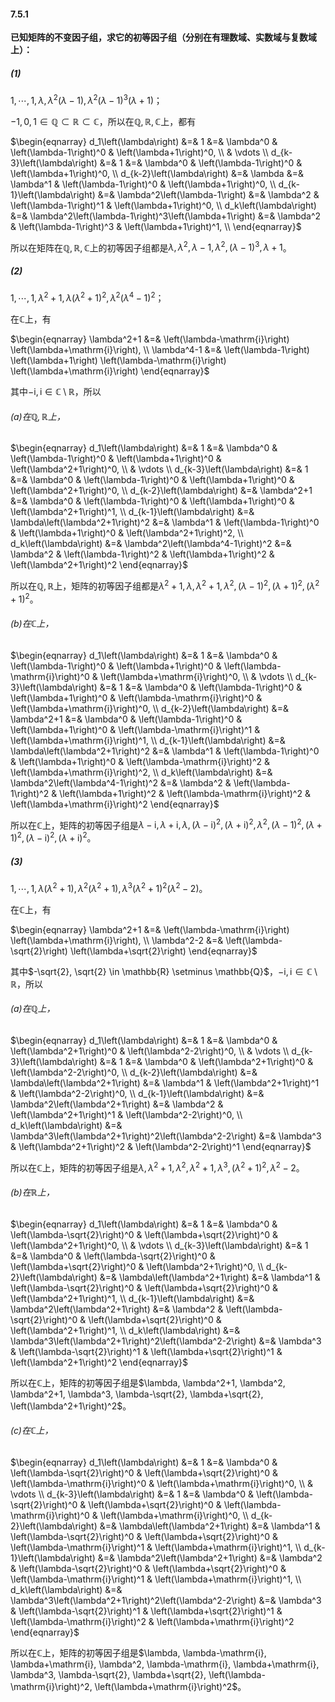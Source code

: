 #### 7.5.1
**已知矩阵的不变因子组，求它的初等因子组（分别在有理数域、实数域与复数域上）：**
##### (1)
$`1, \cdots, 1, \lambda, \lambda^2\left(\lambda-1\right), \lambda^2\left(\lambda-1\right)^3\left(\lambda+1\right)`$；

$-1,0,1 \in \mathbb{Q} \subset \mathbb{R} \subset \mathbb{C}$，所以在$`\mathbb{Q}, \mathbb{R}, \mathbb{C}`$上，都有

$`\begin{eqnarray}
	d_1\left(\lambda\right) &=& 1 &=& \lambda^0 & \left(\lambda-1\right)^0 & \left(\lambda+1\right)^0, \\
	& \vdots \\
	d_{k-3}\left(\lambda\right) &=& 1 &=& \lambda^0 & \left(\lambda-1\right)^0 & \left(\lambda+1\right)^0, \\
	d_{k-2}\left(\lambda\right) &=& \lambda &=& \lambda^1 & \left(\lambda-1\right)^0 & \left(\lambda+1\right)^0, \\
	d_{k-1}\left(\lambda\right) &=& \lambda^2\left(\lambda-1\right) &=& \lambda^2 & \left(\lambda-1\right)^1 & \left(\lambda+1\right)^0, \\
	d_k\left(\lambda\right) &=& \lambda^2\left(\lambda-1\right)^3\left(\lambda+1\right) &=& \lambda^2 & \left(\lambda-1\right)^3 & \left(\lambda+1\right)^1, \\
\end{eqnarray}`$

所以在矩阵在$`\mathbb{Q}, \mathbb{R}, \mathbb{C}`$上的初等因子组都是$`\lambda, \lambda^2, \lambda-1, \lambda^2, \left(\lambda-1\right)^3, \lambda+1`$。

  
##### (2)
$`1, \cdots, 1, \lambda^2+1, \lambda\left(\lambda^2+1\right)^2, \lambda^2\left(\lambda^4-1\right)^2`$；

在$`\mathbb{C}`$上，有

$`\begin{eqnarray}
	\lambda^2+1 &=& \left(\lambda-\mathrm{i}\right) \left(\lambda+\mathrm{i}\right), \\
	\lambda^4-1 &=& \left(\lambda-1\right) \left(\lambda+1\right) \left(\lambda-\mathrm{i}\right) \left(\lambda+\mathrm{i}\right)
\end{eqnarray}`$

其中$`-\mathrm{i}, \mathrm{i} \in \mathbb{C} \setminus \mathbb{R}`$，所以

###### (a)在$`\mathbb{Q}, \mathbb{R}`$上，
$`\begin{eqnarray}
	d_1\left(\lambda\right) &=& 1 &=& \lambda^0 & \left(\lambda-1\right)^0 & \left(\lambda+1\right)^0 & \left(\lambda^2+1\right)^0, \\
	& \vdots \\
	d_{k-3}\left(\lambda\right) &=& 1 &=& \lambda^0 & \left(\lambda-1\right)^0 & \left(\lambda+1\right)^0 & \left(\lambda^2+1\right)^0, \\
	d_{k-2}\left(\lambda\right) &=& \lambda^2+1 &=& \lambda^0 & \left(\lambda-1\right)^0 & \left(\lambda+1\right)^0 & \left(\lambda^2+1\right)^1, \\
	d_{k-1}\left(\lambda\right) &=& \lambda\left(\lambda^2+1\right)^2 &=& \lambda^1 & \left(\lambda-1\right)^0 & \left(\lambda+1\right)^0 & \left(\lambda^2+1\right)^2, \\
	d_k\left(\lambda\right) &=& \lambda^2\left(\lambda^4-1\right)^2 &=& \lambda^2 & \left(\lambda-1\right)^2 & \left(\lambda+1\right)^2 & \left(\lambda^2+1\right)^2
\end{eqnarray}`$

所以在$`\mathbb{Q}, \mathbb{R}`$上，矩阵的初等因子组都是$`\lambda^2+1, \lambda, \lambda^2+1, \lambda^2, \left(\lambda-1\right)^2, \left(\lambda+1\right)^2, \left(\lambda^2+1\right)^2`$。

###### (b)在$`\mathbb{C}`$上，
$`\begin{eqnarray}
	d_1\left(\lambda\right) &=& 1 &=& \lambda^0 & \left(\lambda-1\right)^0 & \left(\lambda+1\right)^0 & \left(\lambda-\mathrm{i}\right)^0 & \left(\lambda+\mathrm{i}\right)^0, \\
	& \vdots \\
	d_{k-3}\left(\lambda\right) &=& 1 &=& \lambda^0 & \left(\lambda-1\right)^0 & \left(\lambda+1\right)^0 & \left(\lambda-\mathrm{i}\right)^0 & \left(\lambda+\mathrm{i}\right)^0, \\
	d_{k-2}\left(\lambda\right) &=& \lambda^2+1 &=& \lambda^0 & \left(\lambda-1\right)^0 & \left(\lambda+1\right)^0 & \left(\lambda-\mathrm{i}\right)^1 & \left(\lambda+\mathrm{i}\right)^1, \\
	d_{k-1}\left(\lambda\right) &=& \lambda\left(\lambda^2+1\right)^2 &=& \lambda^1 & \left(\lambda-1\right)^0 & \left(\lambda+1\right)^0 & \left(\lambda-\mathrm{i}\right)^2 & \left(\lambda+\mathrm{i}\right)^2, \\
	d_k\left(\lambda\right) &=& \lambda^2\left(\lambda^4-1\right)^2 &=& \lambda^2 & \left(\lambda-1\right)^2 & \left(\lambda+1\right)^2 & \left(\lambda-\mathrm{i}\right)^2 & \left(\lambda+\mathrm{i}\right)^2
\end{eqnarray}`$

所以在$`\mathbb{C}`$上，矩阵的初等因子组是$`\lambda-\mathrm{i}, \lambda+\mathrm{i}, \lambda, \left(\lambda-\mathrm{i}\right)^2, \left(\lambda+\mathrm{i}\right)^2, \lambda^2, \left(\lambda-1\right)^2, \left(\lambda+1\right)^2, \left(\lambda-\mathrm{i}\right)^2, \left(\lambda+\mathrm{i}\right)^2`$。

  
##### (3)
$`1, \cdots, 1, \lambda\left(\lambda^2+1\right), \lambda^2\left(\lambda^2+1\right), \lambda^3\left(\lambda^2+1\right)^2\left(\lambda^2-2\right)`$。

在$`\mathbb{C}`$上，有

$`\begin{eqnarray}
	\lambda^2+1 &=& \left(\lambda-\mathrm{i}\right) \left(\lambda+\mathrm{i}\right), \\
	\lambda^2-2 &=& \left(\lambda-\sqrt{2}\right) \left(\lambda+\sqrt{2}\right)
\end{eqnarray}`$

其中$`-\sqrt{2}, \sqrt{2} \in \mathbb{R} \setminus \mathbb{Q}`$，$`-\mathrm{i}, \mathrm{i} \in \mathbb{C} \setminus \mathbb{R}`$，所以


###### (a)在$`\mathbb{Q}`$上，
$`\begin{eqnarray}
	d_1\left(\lambda\right) &=& 1 &=& \lambda^0 & \left(\lambda^2+1\right)^0 & \left(\lambda^2-2\right)^0, \\
	& \vdots \\
	d_{k-3}\left(\lambda\right) &=& 1 &=& \lambda^0 & \left(\lambda^2+1\right)^0 & \left(\lambda^2-2\right)^0, \\
	d_{k-2}\left(\lambda\right) &=& \lambda\left(\lambda^2+1\right) &=& \lambda^1 & \left(\lambda^2+1\right)^1 & \left(\lambda^2-2\right)^0, \\
	d_{k-1}\left(\lambda\right) &=& \lambda^2\left(\lambda^2+1\right) &=& \lambda^2 & \left(\lambda^2+1\right)^1 & \left(\lambda^2-2\right)^0, \\
	d_k\left(\lambda\right) &=& \lambda^3\left(\lambda^2+1\right)^2\left(\lambda^2-2\right) &=& \lambda^3 & \left(\lambda^2+1\right)^2 & \left(\lambda^2-2\right)^1
\end{eqnarray}`$

所以在$`\mathbb{C}`$上，矩阵的初等因子组是$`\lambda, \lambda^2+1, \lambda^2, \lambda^2+1, \lambda^3, \left(\lambda^2+1\right)^2, \lambda^2-2`$。


###### (b)在$`\mathbb{R}`$上，
$`\begin{eqnarray}
	d_1\left(\lambda\right) &=& 1 &=& \lambda^0 & \left(\lambda-\sqrt{2}\right)^0 & \left(\lambda+\sqrt{2}\right)^0 & \left(\lambda^2+1\right)^0, \\
	& \vdots \\
	d_{k-3}\left(\lambda\right) &=& 1 &=& \lambda^0 & \left(\lambda-\sqrt{2}\right)^0 & \left(\lambda+\sqrt{2}\right)^0 & \left(\lambda^2+1\right)^0, \\
	d_{k-2}\left(\lambda\right) &=& \lambda\left(\lambda^2+1\right) &=& \lambda^1 & \left(\lambda-\sqrt{2}\right)^0 & \left(\lambda+\sqrt{2}\right)^0 & \left(\lambda^2+1\right)^1, \\
	d_{k-1}\left(\lambda\right) &=& \lambda^2\left(\lambda^2+1\right) &=& \lambda^2 & \left(\lambda-\sqrt{2}\right)^0 & \left(\lambda+\sqrt{2}\right)^0 & \left(\lambda^2+1\right)^1, \\
	d_k\left(\lambda\right) &=& \lambda^3\left(\lambda^2+1\right)^2\left(\lambda^2-2\right) &=& \lambda^3 & \left(\lambda-\sqrt{2}\right)^1 & \left(\lambda+\sqrt{2}\right)^1 & \left(\lambda^2+1\right)^2
\end{eqnarray}`$

所以在$`\mathbb{C}`$上，矩阵的初等因子组是$`\lambda, \lambda^2+1, \lambda^2, \lambda^2+1, \lambda^3, \lambda-\sqrt{2}, \lambda+\sqrt{2}, \left(\lambda^2+1\right)^2`$。


###### (c)在$`\mathbb{C}`$上，
$`\begin{eqnarray}
	d_1\left(\lambda\right) &=& 1 &=& \lambda^0 & \left(\lambda-\sqrt{2}\right)^0 & \left(\lambda+\sqrt{2}\right)^0 & \left(\lambda-\mathrm{i}\right)^0 & \left(\lambda+\mathrm{i}\right)^0, \\
	& \vdots \\
	d_{k-3}\left(\lambda\right) &=& 1 &=& \lambda^0 & \left(\lambda-\sqrt{2}\right)^0 & \left(\lambda+\sqrt{2}\right)^0 & \left(\lambda-\mathrm{i}\right)^0 & \left(\lambda+\mathrm{i}\right)^0, \\
	d_{k-2}\left(\lambda\right) &=& \lambda\left(\lambda^2+1\right) &=& \lambda^1 & \left(\lambda-\sqrt{2}\right)^0 & \left(\lambda+\sqrt{2}\right)^0 & \left(\lambda-\mathrm{i}\right)^1 & \left(\lambda+\mathrm{i}\right)^1, \\
	d_{k-1}\left(\lambda\right) &=& \lambda^2\left(\lambda^2+1\right) &=& \lambda^2 & \left(\lambda-\sqrt{2}\right)^0 & \left(\lambda+\sqrt{2}\right)^0 & \left(\lambda-\mathrm{i}\right)^1 & \left(\lambda+\mathrm{i}\right)^1, \\
	d_k\left(\lambda\right) &=& \lambda^3\left(\lambda^2+1\right)^2\left(\lambda^2-2\right) &=& \lambda^3 & \left(\lambda-\sqrt{2}\right)^1 & \left(\lambda+\sqrt{2}\right)^1 & \left(\lambda-\mathrm{i}\right)^2 & \left(\lambda+\mathrm{i}\right)^2
\end{eqnarray}`$

所以在$`\mathbb{C}`$上，矩阵的初等因子组是$`\lambda, \lambda-\mathrm{i}, \lambda+\mathrm{i}, \lambda^2, \lambda-\mathrm{i}, \lambda+\mathrm{i}, \lambda^3, \lambda-\sqrt{2}, \lambda+\sqrt{2}, \left(\lambda-\mathrm{i}\right)^2, \left(\lambda+\mathrm{i}\right)^2`$。

